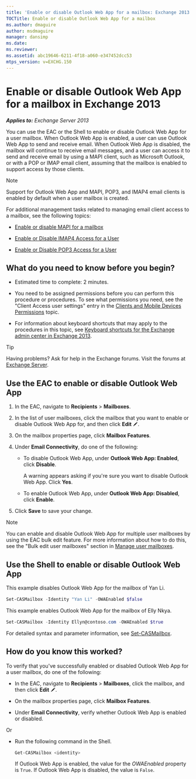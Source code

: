 ```yaml
---
title: 'Enable or disable Outlook Web App for a mailbox: Exchange 2013 Help'
TOCTitle: Enable or disable Outlook Web App for a mailbox
ms.author: dmaguire
author: msdmaguire
manager: dansimp
ms.date: 
ms.reviewer: 
ms.assetid: abc19646-6211-4f18-a060-e347452dcc53
mtps_version: v=EXCHG.150
---
```


# Enable or disable Outlook Web App for a mailbox in Exchange 2013

_**Applies to:** Exchange Server 2013_

You can use the EAC or the Shell to enable or disable Outlook Web App for a user mailbox. When Outlook Web App is enabled, a user can use Outlook Web App to send and receive email. When Outlook Web App is disabled, the mailbox will continue to receive email messages, and a user can access it to send and receive email by using a MAPI client, such as Microsoft Outlook, or with a POP or IMAP email client, assuming that the mailbox is enabled to support access by those clients.

> [!NOTE]
> Support for Outlook Web App and MAPI, POP3, and IMAP4 email clients is enabled by default when a user mailbox is created.

For additional management tasks related to managing email client access to a mailbox, see the following topics:

- [Enable or disable MAPI for a mailbox](enable-or-disable-mapi-exchange-2013-help.md)

- [Enable or Disable IMAP4 Access for a User](http://technet.microsoft.com/library/a685fae4-b6f1-42fe-8bdc-5f99f9617799.aspx)

- [Enable or Disable POP3 Access for a User](http://technet.microsoft.com/library/57e12f07-3b14-45bd-9a82-e6032d14214f.aspx)

## What do you need to know before you begin?

- Estimated time to complete: 2 minutes.

- You need to be assigned permissions before you can perform this procedure or procedures. To see what permissions you need, see the "Client Access user settings" entry in the [Clients and Mobile Devices Permissions](http://technet.microsoft.com/library/57eca42a-5a7f-4c65-89f0-7a84f2dbea19.aspx) topic.

- For information about keyboard shortcuts that may apply to the procedures in this topic, see [Keyboard shortcuts for the Exchange admin center in Exchange 2013](keyboard-shortcuts-in-the-exchange-admin-center-2013-help.md).

> [!TIP]
> Having problems? Ask for help in the Exchange forums. Visit the forums at [Exchange Server](https://go.microsoft.com/fwlink/p/?linkId=60612).

## Use the EAC to enable or disable Outlook Web App

1. In the EAC, navigate to **Recipients** \> **Mailboxes**.

2. In the list of user mailboxes, click the mailbox that you want to enable or disable Outlook Web App for, and then click **Edit** ![Edit icon](images/ITPro_EAC_EditIcon.gif).

3. On the mailbox properties page, click **Mailbox Features**.

4. Under **Email Connectivity**, do one of the following:

   - To disable Outlook Web App, under **Outlook Web App: Enabled**, click **Disable**.

     A warning appears asking if you're sure you want to disable Outlook Web App. Click **Yes**.

   - To enable Outlook Web App, under **Outlook Web App: Disabled**, click **Enable**.

5. Click **Save** to save your change.

> [!NOTE]
> You can enable and disable Outlook Web App for multiple user mailboxes by using the EAC bulk edit feature. For more information about how to do this, see the "Bulk edit user mailboxes" section in [Manage user mailboxes](manage-user-mailboxes-exchange-2013-help.md).

## Use the Shell to enable or disable Outlook Web App

This example disables Outlook Web App for the mailbox of Yan Li.

```powershell
Set-CASMailbox -Identity "Yan Li" -OWAEnabled $false
```

This example enables Outlook Web App for the mailbox of Elly Nkya.

```powershell
Set-CASMailbox -Identity Ellyn@contoso.com -OWAEnabled $true
```

For detailed syntax and parameter information, see [Set-CASMailbox](http://technet.microsoft.com/library/ff7d4dc5-755e-4005-a0a3-631eed3f9b3b.aspx).

## How do you know this worked?

To verify that you've successfully enabled or disabled Outlook Web App for a user mailbox, do one of the following:

- In the EAC, navigate to **Recipients** \> **Mailboxes**, click the mailbox, and then click **Edit** ![Edit icon](images/ITPro_EAC_EditIcon.gif).

- On the mailbox properties page, click **Mailbox Features**.

- Under **Email Connectivity**, verify whether Outlook Web App is enabled or disabled.

Or

- Run the following command in the Shell.

  ```powershell
  Get-CASMailbox <identity>
  ```

    If Outlook Web App is enabled, the value for the _OWAEnabled_ property is `True`. If Outlook Web App is disabled, the value is `False`.
